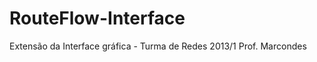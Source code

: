 RouteFlow-Interface
===================

Extensão da Interface gráfica - Turma de Redes 2013/1 Prof. Marcondes
